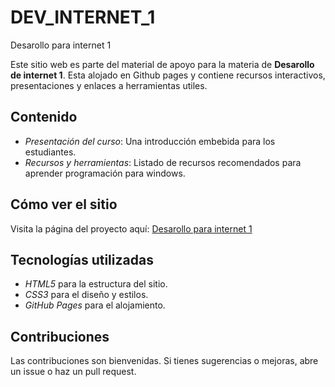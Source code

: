 # DEV_INTERNET_1
Desarollo para internet 1

Este sitio web es parte del material de apoyo para la materia de **Desarollo de internet 1**. Esta alojado en Github pages y contiene recursos interactivos, presentaciones y enlaces a herramientas utiles. 

## Contenido
- *Presentación del curso*: Una introducción embebida para los estudiantes.
- *Recursos y herramientas*: Listado de recursos recomendados para aprender programación para windows.

## Cómo ver el sitio
Visita la página del proyecto aquí: [Desarollo para internet 1](https://Yoii26.github.io/DEV_INTERNET_1/)

## Tecnologías utilizadas
- *HTML5* para la estructura del sitio.
- *CSS3* para el diseño y estilos.
- *GitHub Pages* para el alojamiento.

## Contribuciones
Las contribuciones son bienvenidas. Si tienes sugerencias o mejoras, abre un issue o haz un pull request.

